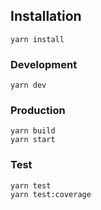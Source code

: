 ## Installation

```
yarn install
```

### Development

```
yarn dev
```

### Production

```
yarn build
yarn start
```

### Test

```
yarn test
yarn test:coverage
```
